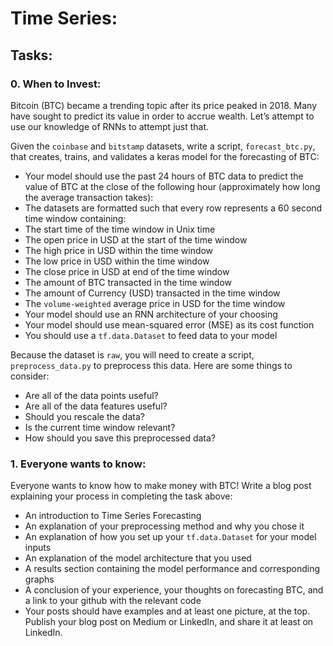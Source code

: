# Time Series:

## Tasks:

### 0. When to Invest:
Bitcoin (BTC) became a trending topic after its price peaked in 2018. Many have sought to predict its value in order to accrue wealth. Let’s attempt to use our knowledge of RNNs to attempt just that.

Given the ``coinbase`` and ``bitstamp`` datasets, write a script, ``forecast_btc.py``, that creates, trains, and validates a keras model for the forecasting of BTC:

- Your model should use the past 24 hours of BTC data to predict the value of BTC at the close of the following hour (approximately how long the average transaction takes):
- The datasets are formatted such that every row represents a 60 second time window containing:
 - The start time of the time window in Unix time
 - The open price in USD at the start of the time window
 - The high price in USD within the time window
 - The low price in USD within the time window
 - The close price in USD at end of the time window
 - The amount of BTC transacted in the time window
 - The amount of Currency (USD) transacted in the time window
 - The ``volume-weighted`` average price in USD for the time window
- Your model should use an RNN architecture of your choosing
- Your model should use mean-squared error (MSE) as its cost function
- You should use a ``tf.data.Dataset`` to feed data to your model

Because the dataset is ``raw``, you will need to create a script, ``preprocess_data.py`` to preprocess this data. Here are some things to consider:

- Are all of the data points useful?
- Are all of the data features useful?
- Should you rescale the data?
- Is the current time window relevant?
- How should you save this preprocessed data?

### 1. Everyone wants to know:
Everyone wants to know how to make money with BTC! Write a blog post explaining your process in completing the task above:

- An introduction to Time Series Forecasting
- An explanation of your preprocessing method and why you chose it
- An explanation of how you set up your ``tf.data.Dataset`` for your model inputs
- An explanation of the model architecture that you used
- A results section containing the model performance and corresponding graphs
- A conclusion of your experience, your thoughts on forecasting BTC, and a link to your github with
the relevant code
- Your posts should have examples and at least one picture, at the top. Publish your blog post on Medium or LinkedIn, and share it at least on LinkedIn.

